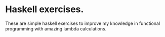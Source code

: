 Haskell exercises.
=====

These are simple haskell exercises to improve my knowledge in functional programming with
amazing lambda calculations.
